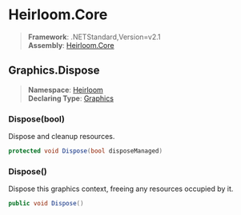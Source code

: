 # Heirloom.Core

> **Framework**: .NETStandard,Version=v2.1  
> **Assembly**: [Heirloom.Core][0]  

## Graphics.Dispose

> **Namespace**: [Heirloom][0]  
> **Declaring Type**: [Graphics][1]  

### Dispose(bool)

Dispose and cleanup resources.

```cs
protected void Dispose(bool disposeManaged)
```

### Dispose()

Dispose this graphics context, freeing any resources occupied by it.

```cs
public void Dispose()
```

[0]: ../../../Heirloom.Core.md
[1]: ../Graphics.md
